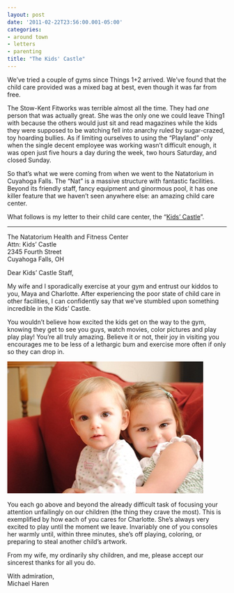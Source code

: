 ```yaml
---
layout: post
date: '2011-02-22T23:56:00.001-05:00'
categories:
- around town
- letters
- parenting
title: "The Kids' Castle"
---
```


We’ve tried a couple of gyms since Things 1+2 arrived. We’ve found that the child care provided was a mixed bag at best, even though it was far from free.

The Stow-Kent Fitworks was terrible almost all the time. They had *one* person that was actually great. She was the only one we could leave Thing1 with because the others would just sit and read magazines while the kids they were supposed to be watching fell into anarchy ruled by sugar-crazed, toy hoarding bullies. As if limiting ourselves to using the “Playland” only when the single decent employee was working wasn’t difficult enough, it was open just five hours a day during the week, two hours Saturday, and closed Sunday.

So that’s what we were coming from when we went to the Natatorium in Cuyahoga Falls. The “Nat” is a massive structure with fantastic facilities. Beyond its friendly staff, fancy equipment and ginormous pool, it has one killer feature that we haven’t seen anywhere else: an amazing child care center. 

What follows is my letter to their child care center, the “[Kids’ Castle](http://cfo.cityofcf.com/web/parks-and-recreation/natatorium/kids-castle)”.

***

The Natatorium Health and Fitness Center   
Attn: Kids’ Castle    
2345 Fourth Street    
Cuyahoga Falls, OH

Dear Kids’ Castle Staff,

My wife and I sporadically exercise at your gym and entrust our kiddos to you, Maya and Charlotte. After experiencing the poor state of child care in other facilities, I can confidently say that we’ve stumbled upon something incredible in the Kids’ Castle. 

You wouldn’t believe how excited the kids get on the way to the gym, knowing they get to see you guys, watch movies, color pictures and play play play! You’re all truly amazing. Believe it or not, their joy in visiting you encourages me to be less of a lethargic bum and exercise more often if only so they can drop in.

![DSC_0084.jpg](/assets/2011/DSC_0084.jpg)

You each go above and beyond the already difficult task of focusing your attention unfailingly on our children (the thing they crave the most). This is exemplified by how each of you cares for Charlotte. She’s always very excited to play until the moment we leave. Invariably one of you consoles her warmly until, within three minutes, she’s off playing, coloring, or preparing to steal another child’s artwork. 

From my wife, my ordinarily shy children, and me, please accept our sincerest thanks for all you do.

With admiration,   
Michael Haren